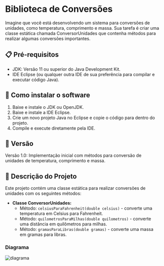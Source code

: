 # Biblioteca de Conversões

Imagine que você está desenvolvendo um sistema para conversões de unidades, como temperatura, comprimento e massa. Sua tarefa é criar uma classe estática chamada ConversorUnidades que contenha métodos para realizar algumas conversões importantes.

## 📋 Pré-requisitos

- JDK: Versão 11 ou superior do Java Development Kit.
- IDE Eclipse (ou qualquer outra IDE de sua preferência para compilar e executar código Java).

## 🔧 Como instalar o software

1. Baixe e instale o JDK ou OpenJDK.
2. Baixe e instale a IDE Eclipse.
3. Crie um novo projeto Java no Eclipse e copie o código para dentro do projeto.
4. Compile e execute diretamente pela IDE.

## 📌 Versão

Versão 1.0: Implementação inicial com métodos para conversão de unidades de temperatura, comprimento e massa.

## 📝 Descrição do Projeto

Este projeto contém uma classe estática para realizar conversões de unidades com os seguintes métodos:

- **Classe ConversorUnidades:**
  - Método: `celsiusParaFahrenheit(double celsius)` - converte uma temperatura em Celsius para Fahrenheit.
  - Método: `quilometrosParaMilhas(double quilometros)` - converte uma distância em quilômetros para milhas.
  - Método: `gramasParaLibras(double gramas)` - converte uma massa em gramas para libras.

### Diagrama

![diagrama](imagens/print.png)

